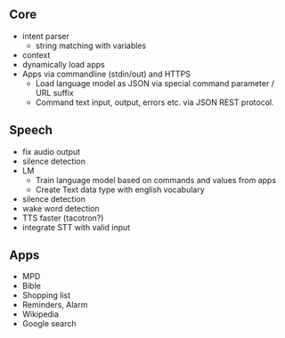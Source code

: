 ## Core
* intent parser
   * string matching with variables
* context
* dynamically load apps
* Apps via commandline (stdin/out) and HTTPS
   * Load language model as JSON via special command parameter / URL suffix
   * Command text input, output, errors etc. via JSON REST protocol.

## Speech
* fix audio output
* silence detection
* LM
  * Train language model based on commands and values from apps
  * Create Text data type with english vocabulary
* silence detection
* wake word detection
* TTS faster (tacotron?)
* integrate STT with valid input

## Apps
* MPD
* Bible
* Shopping list
* Reminders, Alarm
* Wikipedia
* Google search
